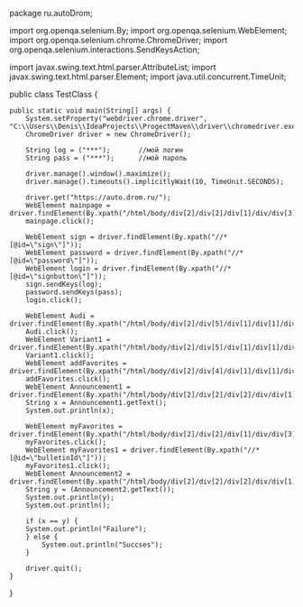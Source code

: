 package ru.autoDrom;

import org.openqa.selenium.By;
import org.openqa.selenium.WebElement;
import org.openqa.selenium.chrome.ChromeDriver;
import org.openqa.selenium.interactions.SendKeysAction;

import javax.swing.text.html.parser.AttributeList;
import javax.swing.text.html.parser.Element;
import java.util.concurrent.TimeUnit;

public class TestClass {

    public static void main(String[] args) {
        System.setProperty("webdriver.chrome.driver", "C:\\Users\\Denis\\IdeaProjects\\ProgectMaven\\driver\\chromedriver.exe");
        ChromeDriver driver = new ChromeDriver();

        String log = ("***");       //мой логин
        String pass = ("***");      //мой пароль

        driver.manage().window().maximize();
        driver.manage().timeouts().implicitlyWait(10, TimeUnit.SECONDS);

        driver.get("https://auto.drom.ru/");
        WebElement mainpage = driver.findElement(By.xpath("/html/body/div[2]/div[2]/div[1]/div/div[3]/a"));
        mainpage.click();

        WebElement sign = driver.findElement(By.xpath("//*[@id=\"sign\"]"));
        WebElement password = driver.findElement(By.xpath("//*[@id=\"password\"]"));
        WebElement login = driver.findElement(By.xpath("//*[@id=\"signbutton\"]"));
        sign.sendKeys(log);
        password.sendKeys(pass);
        login.click();

        WebElement Audi = driver.findElement(By.xpath("/html/body/div[2]/div[5]/div[1]/div[1]/div[7]/div[1]/div[1]/div/a"));
        Audi.click();
        WebElement Variant1 = driver.findElement(By.xpath("/html/body/div[2]/div[5]/div[1]/div[1]/div[6]/div/div[2]/a[1]"));
        Variant1.click();
        WebElement addFavorites = driver.findElement(By.xpath("/html/body/div[2]/div[4]/div[1]/div[1]/div[2]/div[1]/div[3]/div[1]/div[1]/span"));
        addFavorites.click();
        WebElement Announcement1 = driver.findElement(By.xpath("/html/body/div[2]/div[2]/div[2]/div/div[1]/div/div[5]"));
        String x = Announcement1.getText();
        System.out.println(x);

        WebElement myFavorites = driver.findElement(By.xpath("/html/body/div[2]/div[2]/div[1]/div/div[3]/div[2]/div/a[2]/div"));
        myFavorites.click();
        WebElement myFavorites1 = driver.findElement(By.xpath("//*[@id=\"bulletinId\"]"));
        myFavorites1.click();
        WebElement Announcement2 = driver.findElement(By.xpath("/html/body/div[2]/div[2]/div[2]/div/div[1]/div/div[5]"));
        String y = (Announcement2.getText());
        System.out.println(y);
        System.out.println();

        if (x == y) {
        System.out.println("Failure");
        } else {
            System.out.println("Succses");
        }

        driver.quit();
    }
}
